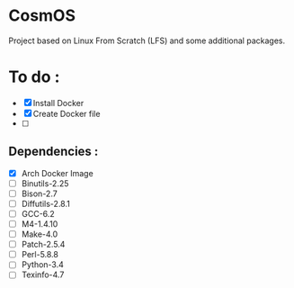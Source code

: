 # CosmOS

Project based on Linux From Scratch (LFS) and some additional packages.

# To do : 

- [X] Install Docker
- [X] Create Docker file
- [ ]
## Dependencies :
- [X] Arch Docker Image
- [ ] Binutils-2.25
- [ ] Bison-2.7 
- [ ] Diffutils-2.8.1
- [ ] GCC-6.2
- [ ] M4-1.4.10
- [ ] Make-4.0
- [ ] Patch-2.5.4
- [ ] Perl-5.8.8
- [ ] Python-3.4
- [ ] Texinfo-4.7
